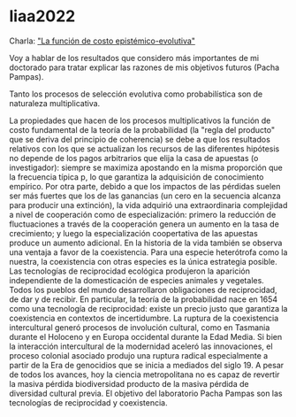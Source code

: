 # liaa2022
Charla: ["La función de costo epistémico-evolutiva"](https://github.com/glandfried/liaa2022/releases/download/charla/laFuncionDeCostoEpistemica.pdf)

Voy a hablar de los resultados que considero más importantes de mi doctorado para tratar explicar las razones de mis objetivos futuros (Pacha Pampas).

Tanto los procesos de selección evolutiva como probabilística son de naturaleza multiplicativa.

La propiedades que hacen de los procesos multiplicativos la función de costo fundamental de la teoría de la probabilidad (la "regla del producto" que se deriva del principio de coherencia) se debe a que los resultados relativos con los que se actualizan los recursos de las diferentes hipótesis no depende de los pagos arbitrarios que elija la casa de apuestas (o investigador): siempre se maximiza apostando en la misma proporción que la frecuencia típica p, lo que garantiza la adquisición de conocimiento empírico.
Por otra parte, debido a que los impactos de las pérdidas suelen ser más fuertes que los de las ganancias (un cero en la secuencia alcanza para producir una extinción), la vida adquirió una extraordinaria complejidad a nivel de cooperación como de especialización: primero la reducción de fluctuaciones a través de la cooperación genera un aumento en la tasa de crecimiento; y luego la especialización coopertativa de las apuestas produce un aumento adicional.
En la historia de la vida también se observa una ventaja a favor de la coexistencia. Para una especie heterótrofa como la nuestra, la coexistencia con otras especies es la única estrategia posible. Las tecnologías de reciprocidad ecológica produjeron la aparición independiente de la domesticación de especies animales y vegetales. Todos los pueblos del mundo desarrollaron obligaciones de reciprocidad, de dar y de recibir. En particular, la teoría de la probabilidad nace en 1654 como una tecnología de reciprocidad: existe un precio justo que garantiza la coexistencia en contextos de incertidumbre.
La ruptura de la coexistencia intercultural generó procesos de involución cultural, como en Tasmania durante el Holoceno y en Europa occidental durante la Edad Media. Si bien la interacción intercultural de la modernidad aceleró las innovaciones, el proceso colonial asociado produjo una ruptura radical especialmente a partir de la Era de genocidios que se inicia a mediados del siglo 19. A pesar de todos los avances, hoy la ciencia metropolitana no es capaz de revertir la masiva pérdida biodiversidad producto de la masiva pérdida de diversidad cultural previa.
El objetivo del laboratorio Pacha Pampas son las tecnologías de reciprocidad y coexistencia.



